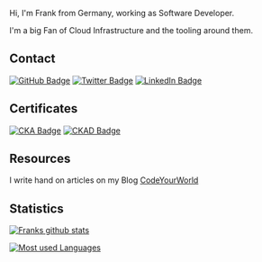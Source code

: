 Hi, I'm Frank from Germany, working as Software Developer.

I'm a big Fan of Cloud Infrastructure and the tooling around them.

## Contact

[![GitHub Badge](https://img.shields.io/badge/-GitHub-000?style=flat&logo=Github&logoColor=white)](https://github.com/fjogeleit)
[![Twitter Badge](https://img.shields.io/badge/-Twitter-1ca0f1?style=flat&logo=twitter&logoColor=white&link=https://twitter.com/FrankJogeleit)](https://twitter.com/FrankJogeleit)
[![LinkedIn Badge](https://img.shields.io/badge/-LinkedIn-0077b5?style=flat&logo=linkedin&logoColor=white&link=https://www.linkedin.com/in/frank-jogeleit-a9a91bb9/)](https://www.linkedin.com/in/frank-jogeleit-a9a91bb9/)

## Certificates

[![CKA Badge](https://img.shields.io/badge/-Certified_Kubernetes_Administrator-326CE5?style=flat&logo=kubernetes&logoColor=white&link=https://www.credly.com/badges/21e0b812-09ff-4095-ad2a-0143911a7733/public_url)](https://www.credly.com/badges/21e0b812-09ff-4095-ad2a-0143911a7733/public_url)
[![CKAD Badge](https://img.shields.io/badge/-Certified_Kubernetes_Application_Developer-326CE5?style=flat&logo=kubernetes&logoColor=white&link=https://www.credly.com/badges/93632666-4c3a-4e1f-8f87-6057775250fe/public_url)](https://www.credly.com/badges/93632666-4c3a-4e1f-8f87-6057775250fe/public_url)

## Resources

I write hand on articles on my Blog [CodeYourWorld](https://blog.webdev-jogeleit.de/)

## Statistics

[![Franks github stats](https://github-readme-stats.vercel.app/api?username=fjogeleit&show_icons=true&theme=dark)](https://github.com/fjogeleit)

[![Most used Languages](https://github-readme-stats.vercel.app/api/top-langs/?username=fjogeleit&hide=html&layout=compact&theme=dark)](https://github-readme-stats.vercel.app/api/top-langs/?username=fjogeleit&hide=html&layout=compact&theme=dark)
